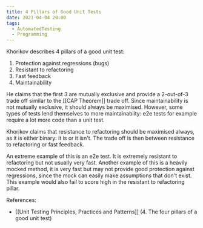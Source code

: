 ```yaml
---
title: 4 Pillars of Good Unit Tests
date: 2021-04-04 20:00
tags:
  - AutomatedTesting
  - Programming 
---
```


Khorikov describes 4 pillars of a good unit test:

1. Protection against regressions (bugs)
2. Resistant to refactoring
3. Fast feedback
4. Maintainability

He claims that the first 3 are mutually exclusive and provide a 2-out-of-3 trade off similar to the [[CAP Theorem]] trade off. Since maintainability is not mutually exclusive, it should always be maximised. However, some types of tests lend themselves to more maintainabiity: e2e tests for example require a lot more code than a unit test.

Khorikov claims that resistance to refactoring should be maximised always, as it is either binary: it is or it isn't. The trade off is then between resistance to refactoring or fast feedback.

An extreme example of this is an e2e test. It is extremely resistant to refactoring but not usually very fast. Another example of this is a heavily mocked method, it is very fast but may not provide good protection against regressions, since the mock can easily make assumptions that don't exist. This example would also fail to score high in the resistant to refactoring pillar.

References:

* [[Unit Testing Principles, Practices and Patterns]] (4. The four pillars of a good unit test)
